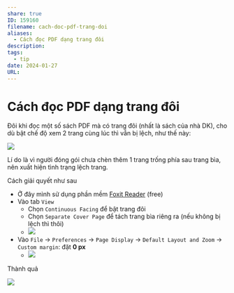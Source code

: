 ```yaml
---
share: true
ID: 159160
filename: cach-doc-pdf-trang-doi
aliases:
  - Cách đọc PDF dạng trang đôi
description: 
tags:
  - tip
date: 2024-01-27
URL: 
---
```


# Cách đọc PDF dạng trang đôi
Đôi khi đọc một số sách PDF mà có trang đôi (nhất là sách của nhà DK), cho dù bật chế độ xem 2 trang cùng lúc thì vẫn bị lệch, như thế này:

![](https://i.imgur.com/WGCsIEc.png)

Lí do là vì người đóng gói chưa chèn thêm 1 trang trống phía sau trang bìa, nên xuất hiện tình trạng lệch trang.

Cách giải quyết như sau

- Ở đây mình sử dụng phần mềm [Foxit Reader](https://www.foxit.com/downloads/#Foxit-Reader/) (free)
- Vào tab `View`
	- Chọn `Continuous Facing` để bật trang đôi
	- Chọn `Separate Cover Page` để tách trang bìa riêng ra (nếu không bị lệch thì thôi)
	- ![](https://i.imgur.com/DzByW0s.png)
- Vào `File` → `Preferences` → `Page Display` → `Default Layout and Zoom` → `Custom margin`: đặt **0 px**
	- ![](https://i.imgur.com/303xmMx.png)


Thành quả

![](https://i.imgur.com/ujKkgTJ.png)
